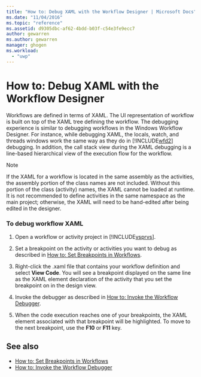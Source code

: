 ```yaml
---
title: "How to: Debug XAML with the Workflow Designer | Microsoft Docs"
ms.date: "11/04/2016"
ms.topic: "reference"
ms.assetid: d9305dbc-af62-4bdd-b03f-c54e3fe9ecc7
author: gewarren
ms.author: gewarren
manager: ghogen
ms.workload: 
  - "uwp"
---
```

# How to: Debug XAML with the Workflow Designer
Workflows are defined in terms of XAML. The UI representation of workflow is built on top of the XAML tree defining the workflow. The debugging experience is similar to debugging workflows in the Windows Workflow Designer. For instance, while debugging XAML, the locals, watch, and threads windows work the same way as they do in [!INCLUDE[wfd2](../workflow-designer/includes/wfd2_md.md)] debugging. In addition, the call stack view during the XAML debugging is a line-based hierarchical view of the execution flow for the workflow.

> [!NOTE]
> If the XAML for a workflow is located in the same assembly as the activities, the assembly portion of the class names are not included. Without this portion of the class (activity) names, the XAML cannot be loaded at runtime. It is not recommended to define activities in the same namespace as the main project; otherwise, the XAML will need to be hand-edited after being edited in the designer.

### To debug workflow XAML

1.  Open a workflow or activity project in [!INCLUDE[vsprvs](../code-quality/includes/vsprvs_md.md)].

2.  Set a breakpoint on the activity or activities you want to debug as described in [How to: Set Breakpoints in Workflows](../workflow-designer/how-to-set-breakpoints-in-workflows.md).

3.  Right-click the .xaml file that contains your workflow definition and select **View Code**. You will see a breakpoint displayed on the same line as the XAML element declaration of the activity that you set the breakpoint on in the design view.

4.  Invoke the debugger as described in [How to: Invoke the Workflow Debugger](../workflow-designer/how-to-invoke-the-workflow-debugger.md).

5.  When the code execution reaches one of your breakpoints, the XAML element associated with that breakpoint will be highlighted. To move to the next breakpoint, use the **F10** or **F11** key.

## See also

- [How to: Set Breakpoints in Workflows](../workflow-designer/how-to-set-breakpoints-in-workflows.md)
- [How to: Invoke the Workflow Debugger](../workflow-designer/how-to-invoke-the-workflow-debugger.md)